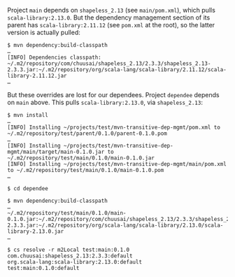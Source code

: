 
Project `main` depends on `shapeless_2.13` (see `main/pom.xml`), which pulls `scala-library:2.13.0`. But the dependency management section of its parent has `scala-library:2.11.12` (see `pom.xml` at the root), so the latter version is actually pulled:
```text
$ mvn dependency:build-classpath
…
[INFO] Dependencies classpath:
~/.m2/repository/com/chuusai/shapeless_2.13/2.3.3/shapeless_2.13-2.3.3.jar:~/.m2/repository/org/scala-lang/scala-library/2.11.12/scala-library-2.11.12.jar
…

```

But these overrides are lost for our dependees. Project `dependee` depends on `main` above. This pulls `scala-library:2.13.0`, via `shapeless_2.13`:
```text
$ mvn install
…
[INFO] Installing ~/projects/test/mvn-transitive-dep-mgmt/pom.xml to ~/.m2/repository/test/parent/0.1.0/parent-0.1.0.pom
…
[INFO] Installing ~/projects/test/mvn-transitive-dep-mgmt/main/target/main-0.1.0.jar to ~/.m2/repository/test/main/0.1.0/main-0.1.0.jar
[INFO] Installing ~/projects/test/mvn-transitive-dep-mgmt/main/pom.xml to ~/.m2/repository/test/main/0.1.0/main-0.1.0.pom
…

$ cd dependee

$ mvn dependency:build-classpath
…
~/.m2/repository/test/main/0.1.0/main-0.1.0.jar:~/.m2/repository/com/chuusai/shapeless_2.13/2.3.3/shapeless_2.13-2.3.3.jar:~/.m2/repository/org/scala-lang/scala-library/2.13.0/scala-library-2.13.0.jar
…

$ cs resolve -r m2Local test:main:0.1.0
com.chuusai:shapeless_2.13:2.3.3:default
org.scala-lang:scala-library:2.13.0:default
test:main:0.1.0:default
```
